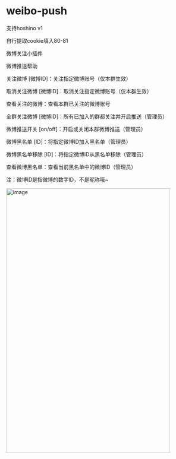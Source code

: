 # weibo-push
支持hoshino v1

自行提取cookie填入80-81

微博关注小插件

微博推送帮助

关注微博 [微博ID]：关注指定微博账号（仅本群生效） 

取消关注微博 [微博ID]：取消关注指定微博账号（仅本群生效） 

查看关注的微博：查看本群已关注的微博账号 

全群关注微博 [微博ID]：所有已加入的群都关注并开启推送（管理员）

微博推送开关 [on/off]：开启或关闭本群微博推送（管理员） 

微博黑名单 [ID]：将指定微博ID加入黑名单（管理员）

微博黑名单移除 [ID]：将指定微博ID从黑名单移除（管理员）

查看微博黑名单：查看当前黑名单中的微博ID（管理员）

注：微博ID是指微博的数字ID，不是昵称哦~

<img width="440" height="713" alt="image" src="https://github.com/user-attachments/assets/7fd5f877-60aa-4e28-8f3f-9731e9177508" />
